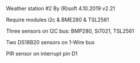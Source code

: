 Weather station #2 By (R)soft 4.10.2019 v2.21

Require modules i2c & BME280 & TSL2561

Three sensors on I2C bus: BMP280, Si7021, TSL2561

Two DS18B20 sensors on 1-Wire bus

PIR sensor on interrupt pin D1

